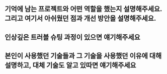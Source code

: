 ## 기억에 남는 프로젝트와 어떤 역할을 했는지 설명해주세요. 그리고 여기서 아쉬웠던 점과 개선 방안을 설명해주세요.

## 인상깊은 트러블 슈팅 과정이 있으면 얘기해주세요

## 본인이 사용했던 기술들과 그 기술을 사용했던 이유에 대해 설명하고, 대체 기술도 알고 있따면 얘기해주세요